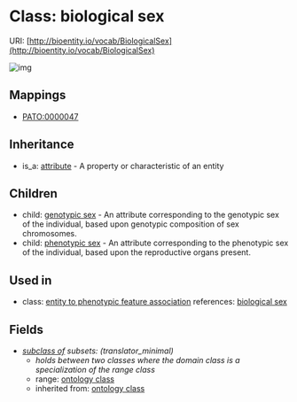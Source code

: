 # Class: biological sex




URI: [http://bioentity.io/vocab/BiologicalSex](http://bioentity.io/vocab/BiologicalSex)

![img](http://yuml.me/diagram/nofunky;dir:TB/class/\[Attribute]^-\[BiologicalSex],%20\[BiologicalSex]^-\[GenotypicSex],%20\[BiologicalSex]^-\[PhenotypicSex],%20\[BiologicalSex]-%20subclass%20of(i)%20%3F>\[OntologyClass])
## Mappings

 * [PATO:0000047](http://purl.obolibrary.org/obo/PATO_0000047)
## Inheritance

 *  is_a: [attribute](Attribute.md) - A property or characteristic of an entity
## Children

 *  child: [genotypic sex](GenotypicSex.md) - An attribute corresponding to the genotypic sex of the individual, based upon genotypic composition of sex chromosomes.
 *  child: [phenotypic sex](PhenotypicSex.md) - An attribute corresponding to the phenotypic sex of the individual, based upon the reproductive organs present.
## Used in

 *  class: [entity to phenotypic feature association](EntityToPhenotypicFeatureAssociation.md) references: [biological sex](BiologicalSex.md)
## Fields

 * _[subclass of](subclass_of.md) *subsets*: (translator_minimal)_
    * _holds between two classes where the domain class is a specialization of the range class_
    * range: [ontology class](OntologyClass.md)
    * inherited from: [ontology class](OntologyClass.md)
